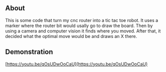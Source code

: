 ## About

This is some code that turn my cnc router into a tic tac toe robot. It uses a marker where the router bit would usally go to draw the board. Then by using a camera and computer vision it finds where you moved. After that, it decided what the optimal move would be and draws an X there.

## Demonstration

[https://youtu.be/qOsUDwOoCaU](https://youtu.be/qOsUDwOoCaU)
